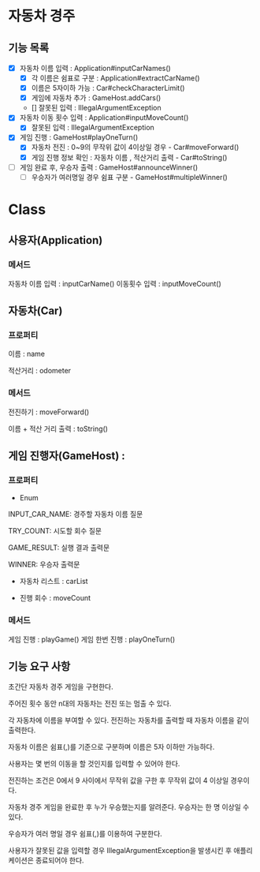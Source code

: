 # 자동차 경주

## 기능 목록
- [X] 자동차 이름 입력 : Application#inputCarNames()
  - [X] 각 이름은 쉼표로 구분 : Application#extractCarName()
  - [X] 이름은 5자이하 가능 : Car#checkCharacterLimit()
  - [X] 게임에 자동차 추가 : GameHost.addCars() 
  - [] 잘못된 입력 : IllegalArgumentException
- [X] 자동차 이동 횟수 입력 : Application#inputMoveCount()
  - [X] 잘못된 입력 : IllegalArgumentException
- [X] 게임 진행 : GameHost#playOneTurn()
  - [X] 자동차 전진 : 0~9의 무작위 값이 4이상일 경우 - Car#moveForward()
  - [X] 게임 진행 정보 확인 : 자동차 이름 , 적산거리 출력 - Car#toString()
- [ ] 게임 완료 후, 우승자 출력 : GameHost#announceWinner()
  - [ ] 우승자가 여러명일 경우 쉼표 구분 - GameHost#multipleWinner()

# Class

## 사용자(Application) 
### 메서드
자동차 이름 입력 : inputCarName()
이동횟수 입력 : inputMoveCount()


## 자동차(Car)
### 프로퍼티
이름 : name

적산거리 : odometer


### 메서드
전진하기 : moveForward()

이름 + 적산 거리 출력 : toString()

## 게임 진행자(GameHost) :
### 프로퍼티
+ Enum

INPUT_CAR_NAME: 경주할 자동차 이름 질문

TRY_COUNT: 시도할 회수 질문

GAME_RESULT: 실행 결과 출력문

WINNER: 우승자 출력문

+ 자동차 리스트 : carList

+ 진행 회수 : moveCount

### 메서드
게임 진행 : playGame()
게임 한번 진행 : playOneTurn()



## 기능 요구 사항
초간단 자동차 경주 게임을 구현한다.

주어진 횟수 동안 n대의 자동차는 전진 또는 멈출 수 있다.

각 자동차에 이름을 부여할 수 있다. 전진하는 자동차를 출력할 때 자동차 이름을 같이 출력한다.

자동차 이름은 쉼표(,)를 기준으로 구분하며 이름은 5자 이하만 가능하다.

사용자는 몇 번의 이동을 할 것인지를 입력할 수 있어야 한다.

전진하는 조건은 0에서 9 사이에서 무작위 값을 구한 후 무작위 값이 4 이상일 경우이다.

자동차 경주 게임을 완료한 후 누가 우승했는지를 알려준다. 우승자는 한 명 이상일 수 있다.

우승자가 여러 명일 경우 쉼표(,)를 이용하여 구분한다.

사용자가 잘못된 값을 입력할 경우 IllegalArgumentException을 발생시킨 후 애플리케이션은 종료되어야 한다.
